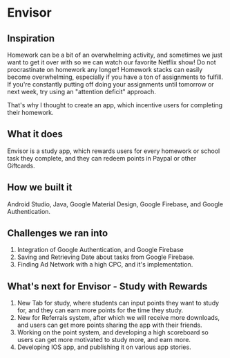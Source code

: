 # Envisor

## Inspiration

Homework can be a bit of an overwhelming activity, and sometimes we just want to get it over with so we can watch our favorite Netflix show!  Do not procrastinate on homework any longer! Homework stacks can easily become overwhelming, especially if you have a ton of assignments to fulfill. If you're constantly putting off doing your assignments until tomorrow or next week, try using an "attention deficit" approach.

That's why I thought to create an app, which incentive users for completing their homework.

## What it does

Envisor is a study app, which rewards users for every homework or school task they complete, and they can redeem points in Paypal or other Giftcards.


## How we built it
Android Studio, Java, Google Material Design, Google Firebase, and Google Authentication.

## Challenges we ran into
1) Integration of Google Authentication, and Google Firebase
2) Saving and Retrieving Date about tasks from Google Firebase.
3) Finding Ad Network with a high CPC, and it's implementation.

## What's next for Envisor - Study with Rewards

1) New Tab for study, where students can input points they want to study for, and they can earn more points for the time they study.
2) New for Referrals system, after which we will receive more downloads, and users can get more points sharing the app with their friends.
3) Working on the point system, and developing a high scoreboard so users can get more motivated to study more, and earn more.
4) Developing IOS app, and publishing it on various app stories.
